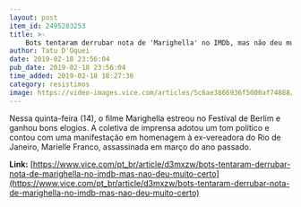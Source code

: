 ```yaml
---
layout: post
item_id: 2495283253
title: >-
    Bots tentaram derrubar nota de 'Marighella' no IMDb, mas não deu muito certo
author: Tatu D'Oquei
date: 2019-02-18 23:56:04
pub_date: 2019-02-18 23:56:04
time_added: 2019-02-18 18:27:36
category: resistimos
image: https://video-images.vice.com/articles/5c6ae3866936f5000af74888/lede/1550510967135-WhatsApp-Image-2019-02-18-at-140351-1.jpeg?crop=1xw:0.5847xh;0xw,0.2208xh&resize=1200:*
---
```


Nessa quinta-feira (14), o filme Marighella estreou no Festival de Berlim e ganhou bons elogios. A coletiva de imprensa adotou um tom político e contou com uma manifestação em homenagem à ex-vereadora do Rio de Janeiro, Marielle Franco, assassinada em março do ano passado.

**Link:** [https://www.vice.com/pt_br/article/d3mxzw/bots-tentaram-derrubar-nota-de-marighella-no-imdb-mas-nao-deu-muito-certo](https://www.vice.com/pt_br/article/d3mxzw/bots-tentaram-derrubar-nota-de-marighella-no-imdb-mas-nao-deu-muito-certo)

